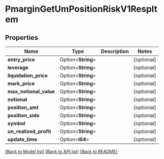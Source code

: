 # PmarginGetUmPositionRiskV1RespItem

## Properties

Name | Type | Description | Notes
------------ | ------------- | ------------- | -------------
**entry_price** | Option<**String**> |  | [optional]
**leverage** | Option<**String**> |  | [optional]
**liquidation_price** | Option<**String**> |  | [optional]
**mark_price** | Option<**String**> |  | [optional]
**max_notional_value** | Option<**String**> |  | [optional]
**notional** | Option<**String**> |  | [optional]
**position_amt** | Option<**String**> |  | [optional]
**position_side** | Option<**String**> |  | [optional]
**symbol** | Option<**String**> |  | [optional]
**un_realized_profit** | Option<**String**> |  | [optional]
**update_time** | Option<**i64**> |  | [optional]

[[Back to Model list]](../README.md#documentation-for-models) [[Back to API list]](../README.md#documentation-for-api-endpoints) [[Back to README]](../README.md)


